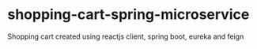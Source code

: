 # shopping-cart-spring-microservice
Shopping cart created using reactjs client, spring boot, eureka and feign
